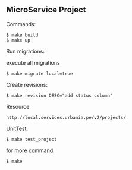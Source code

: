 MicroService Project
-----------------

Commands:

~~~~
$ make build
$ make up
~~~~

Run migrations:

execute all migrations

~~~~
$ make migrate local=true
~~~~

Create revisions:

~~~~
$ make revision DESC="add status column"
~~~~

Resource

~~~~
http://local.services.urbania.pe/v2/projects/
~~~~

UnitTest:

~~~~
$ make test_project
~~~~

for more command:

~~~~
$ make
~~~~

